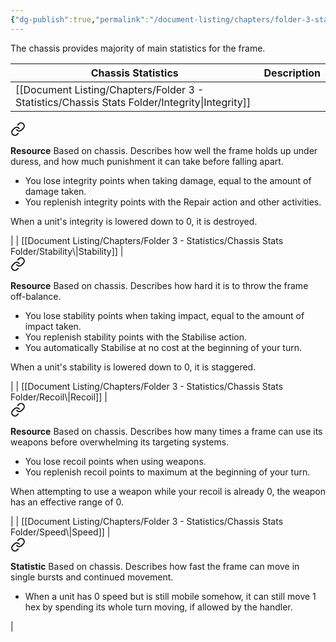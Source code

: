 ```yaml
---
{"dg-publish":true,"permalink":"/document-listing/chapters/folder-3-statistics/chassis-statistics/"}
---
```


The chassis provides majority of main statistics for the frame.

| Chassis Statistics | Description    |
| ------------------ | -------------- |
| [[Document Listing/Chapters/Folder 3 - Statistics/Chassis Stats Folder/Integrity\|Integrity]]      | 
<div class="transclusion internal-embed is-loaded"><a class="markdown-embed-link" href="/document-listing/chapters/folder-3-statistics/chassis-stats-folder/integrity/" aria-label="Open link"><svg xmlns="http://www.w3.org/2000/svg" width="24" height="24" viewBox="0 0 24 24" fill="none" stroke="currentColor" stroke-width="2" stroke-linecap="round" stroke-linejoin="round" class="svg-icon lucide-link"><path d="M10 13a5 5 0 0 0 7.54.54l3-3a5 5 0 0 0-7.07-7.07l-1.72 1.71"></path><path d="M14 11a5 5 0 0 0-7.54-.54l-3 3a5 5 0 0 0 7.07 7.07l1.71-1.71"></path></svg></a><div class="markdown-embed">




**Resource**
Based on chassis. Describes how well the frame holds up under duress, and how much punishment it can take before falling apart.
- You lose integrity points when taking damage, equal to the amount of damage taken.
- You replenish integrity points with the Repair action and other activities.

When a unit's integrity is lowered down to 0, it is destroyed.

</div></div>
 |
| [[Document Listing/Chapters/Folder 3 - Statistics/Chassis Stats Folder/Stability\|Stability]]      | 
<div class="transclusion internal-embed is-loaded"><a class="markdown-embed-link" href="/document-listing/chapters/folder-3-statistics/chassis-stats-folder/stability/" aria-label="Open link"><svg xmlns="http://www.w3.org/2000/svg" width="24" height="24" viewBox="0 0 24 24" fill="none" stroke="currentColor" stroke-width="2" stroke-linecap="round" stroke-linejoin="round" class="svg-icon lucide-link"><path d="M10 13a5 5 0 0 0 7.54.54l3-3a5 5 0 0 0-7.07-7.07l-1.72 1.71"></path><path d="M14 11a5 5 0 0 0-7.54-.54l-3 3a5 5 0 0 0 7.07 7.07l1.71-1.71"></path></svg></a><div class="markdown-embed">




**Resource**
Based on chassis. Describes how hard it is to throw the frame off-balance.
- You lose stability points when taking impact, equal to the amount of impact taken.
- You replenish stability points with the Stabilise action.
- You automatically Stabilise at no cost at the beginning of your turn.

When a unit's stability is lowered down to 0, it is staggered.

</div></div>
 |
| [[Document Listing/Chapters/Folder 3 - Statistics/Chassis Stats Folder/Recoil\|Recoil]]         | 
<div class="transclusion internal-embed is-loaded"><a class="markdown-embed-link" href="/document-listing/chapters/folder-3-statistics/chassis-stats-folder/recoil/" aria-label="Open link"><svg xmlns="http://www.w3.org/2000/svg" width="24" height="24" viewBox="0 0 24 24" fill="none" stroke="currentColor" stroke-width="2" stroke-linecap="round" stroke-linejoin="round" class="svg-icon lucide-link"><path d="M10 13a5 5 0 0 0 7.54.54l3-3a5 5 0 0 0-7.07-7.07l-1.72 1.71"></path><path d="M14 11a5 5 0 0 0-7.54-.54l-3 3a5 5 0 0 0 7.07 7.07l1.71-1.71"></path></svg></a><div class="markdown-embed">




**Resource**
Based on chassis. Describes how many times a frame can use its weapons before overwhelming its targeting systems.
- You lose recoil points when using weapons.
- You replenish recoil points to maximum at the beginning of your turn.

When attempting to use a weapon while your recoil is already 0, the weapon has an effective range of 0.

</div></div>
    |
| [[Document Listing/Chapters/Folder 3 - Statistics/Chassis Stats Folder/Speed\|Speed]]          | 
<div class="transclusion internal-embed is-loaded"><a class="markdown-embed-link" href="/document-listing/chapters/folder-3-statistics/chassis-stats-folder/speed/" aria-label="Open link"><svg xmlns="http://www.w3.org/2000/svg" width="24" height="24" viewBox="0 0 24 24" fill="none" stroke="currentColor" stroke-width="2" stroke-linecap="round" stroke-linejoin="round" class="svg-icon lucide-link"><path d="M10 13a5 5 0 0 0 7.54.54l3-3a5 5 0 0 0-7.07-7.07l-1.72 1.71"></path><path d="M14 11a5 5 0 0 0-7.54-.54l-3 3a5 5 0 0 0 7.07 7.07l1.71-1.71"></path></svg></a><div class="markdown-embed">




**Statistic**
Based on chassis. Describes how fast the frame can move in single bursts and continued movement.
- When a unit has 0 speed but is still mobile somehow, it can still move 1 hex by spending its whole turn moving, if allowed by the handler.

</div></div>
     |
